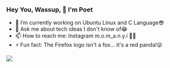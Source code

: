 ### Hey You, Wassup, 👋 I'm Poet

- 🔭 I’m currently working on Ubuntu Linux and C Language😎
- 💬 Ask me about tech ideas I don't know of😂
- 📫 How to reach me: Instagram m.o.m_a.n.y.i 💖💖
- ⚡ Fun fact: The Firefox logo isn't a fox… it's a red panda!😜


<img src="https://github-readme-stats.vercel.app/api?username=MomanyiPoet&&show_icons=true&title_color=FF7F50&icon_color=FA8072&text_color=daf7dc&bg_color=151515">
